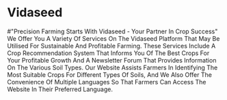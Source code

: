 # Vidaseed 
#"Precision Farming Starts With Vidaseed - Your Partner In Crop Success"
We Offer You A Variety Of Services On The Vidaseed Platform That May Be Utilised For Sustainable And Profitable Farming. These Services Include A Crop Recommendation System That Informs You Of The Best Crops For Your Profitable Growth And A Newsletter Forum That Provides Information On The Various Soil Types. Our Website Assists Farmers In Identifying The Most Suitable Crops For Different Types Of Soils, And We Also Offer The Convenience Of Multiple Languages So That Farmers Can Access The Website In Their Preferred Language.
